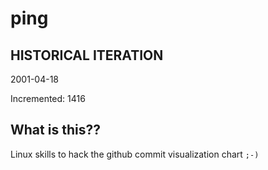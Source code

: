 # ping

## HISTORICAL ITERATION
2001-04-18

Incremented: 1416

## What is this?? 
Linux skills to hack the github commit visualization chart `;-)`
